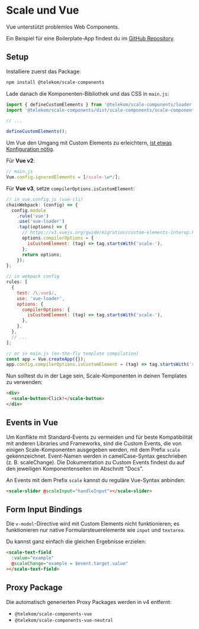 # Scale und Vue

Vue unterstützt problemlos Web Components.

Ein Beispiel für eine Boilerplate-App findest du im [GitHub Repository](https://github.com/telekom/scale/tree/main/examples).

## Setup

Installiere zuerst das Package:

```bash
npm install @telekom/scale-components
```

Lade danach die Komponenten-Bibliothek und das CSS in `main.js`:

```ts
import { defineCustomElements } from '@telekom/scale-components/loader';
import '@telekom/scale-components/dist/scale-components/scale-components.css';

// ...

defineCustomElements();
```

Um Vue den Umgang mit Custom Elements zu erleichtern, [ist etwas Konfiguration nötig](https://v3.vuejs.org/guide/migration/custom-elements-interop.html#autonomous-custom-elements).

Für **Vue v2**:

```js
// main.js
Vue.config.ignoredElements = [/scale-\w*/];
```

Für **Vue v3**, setze `compilerOptions.isCustomElement`:

```js
// in vue.config.js (vue-cli)
chainWebpack: (config) => {
  config.module
    .rule('vue')
    .use('vue-loader')
    .tap((options) => {
      // https://v3.vuejs.org/guide/migration/custom-elements-interop.html#autonomous-custom-elements
      options.compilerOptions = {
        isCustomElement: (tag) => tag.startsWith('scale-'),
      };
      return options;
    });
};

// in webpack config
rules: [
  {
    test: /\.vue$/,
    use: 'vue-loader',
    options: {
      compilerOptions: {
        isCustomElement: (tag) => tag.startsWith('scale-'),
      },
    },
  },
  // ...
];

// or in main.js (on-the-fly template compilation)
const app = Vue.createApp({});
app.config.compilerOptions.isCustomElement = (tag) => tag.startsWith('scale-');
```

Nun solltest du in der Lage sein, Scale-Komponenten in deinen Templates zu verwenden:

```html
<div>
  <scale-button>Click!</scale-button>
</div>
```

## Events in Vue

Um Konflikte mit Standard-Events zu vermeiden und für beste Kompatibilität mit anderen Libraries und Frameworks, sind die Custom Events, die von einigen Scale-Komponenten ausgegeben werden, mit dem Prefix `scale` gekennzeichnet. Event-Namen werden in camelCase-Syntax geschrieben (z. B. scaleChange). Die Dokumentation zu Custom Events findest du auf den jeweiligen Komponentenseiten im Abschnitt "Docs".

An Events mit dem Prefix `scale` kannst du reguläre Vue-Syntax anbinden:

```html
<scale-slider @scaleInput="handleInput"></scale-slider>
```

## Form Input Bindings

Die `v-model`-Directive wird mit Custom Elements nicht funktionieren; es funktionieren nur native Formularsteuerelemente wie `input` und `textarea`.

Du kannst ganz einfach die gleichen Ergebnisse erzielen:

```html
<scale-text-field
  :value="example"
  @scaleChange="example = $event.target.value"
></scale-text-field>
```

## Proxy Package

Die automatisch generierten Proxy Packages werden in v4 entfernt:

- `@telekom/scale-components-vue`
- `@telekom/scale-components-vue-neutral`